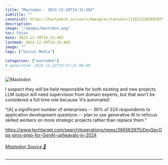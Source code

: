 ```yaml
---
title: "Mastodon - 2023-12-20T14:31:48Z"
subtitle: ""
canonical: https://hachyderm.io/users/mweagle/statuses/111613228385587508
description:
image: "/images/mastodon.png"
toc: false
date: 2023-12-20T14:31:48Z
lastmod: 2023-12-20T14:31:48Z
image: ""
tags: ["Social Media"]

categories: ["mastodon"]
# generated: 2024-12-22T19:57:25-08:00
---
```

![Mastodon](/images/mastodon.png)

<p>I suspect they will be held responsible for both existing and new projects. LLM output  will need supervision from domain experts, but that won’t be considered a full time role because ‘it’s automated’. </p><p>“[A] a significant number of enterprises -- 36% of 324 respondents to application development questions -- plan to use generative AI to refocus skilled workers on more strategic projects rather than replace them.” </p><p><a href="https://www.techtarget.com/searchitoperations/news/366563975/DevSecOps-pros-prep-for-GenAI-upheavals-in-2024" target="_blank" rel="nofollow noopener noreferrer" translate="no"><span class="invisible">https://www.</span><span class="ellipsis">techtarget.com/searchitoperati</span><span class="invisible">ons/news/366563975/DevSecOps-pros-prep-for-GenAI-upheavals-in-2024</span></a></p>


###### [Mastodon Source 🐘](https://hachyderm.io/@mweagle/111613228385587508)

___
